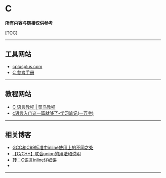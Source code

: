 # C

**所有内容与链接仅供参考**

[TOC]

----

## 工具网站

+ [cplusplus.com](http://www.cplusplus.com)
+ [C 参考手册](https://zh.cppreference.com/w/c)

----

## 教程网站

+ [C 语言教程 | 菜鸟教程](https://www.runoob.com/cprogramming/c-tutorial.html)
+ [c语言入门这一篇就够了-学习笔记(一万字)](https://blog.csdn.net/qq_23079443/article/details/81108901)

----

## 相关博客

+ [GCC和C99标准中inline使用上的不同之处](https://blog.csdn.net/loving_forever_/article/details/51567854)
+ [【C/C++】联合union的用法和说明](http://witmax.cn/c-union.html)
+ [转：C语言inline详细讲](https://www.cnblogs.com/xkfz007/articles/2370640.html)
+ 

----